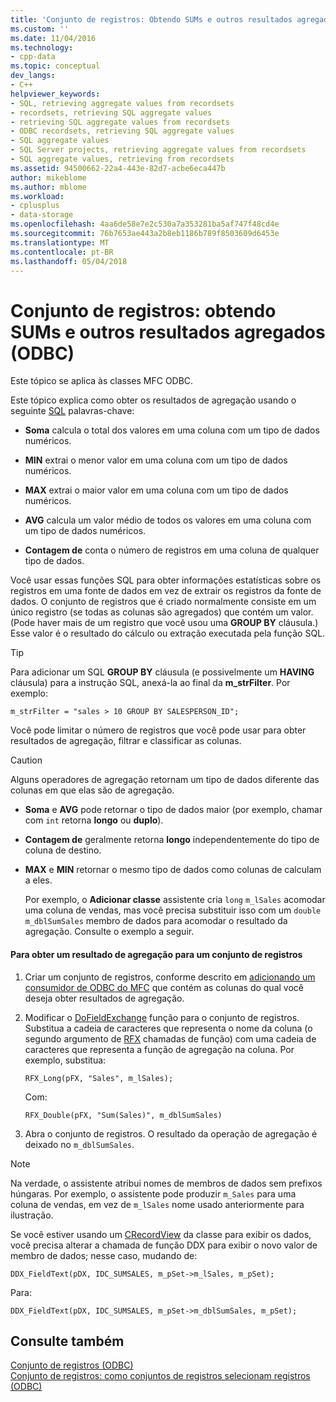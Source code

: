 ```yaml
---
title: 'Conjunto de registros: Obtendo SUMs e outros resultados agregados (ODBC) | Microsoft Docs'
ms.custom: ''
ms.date: 11/04/2016
ms.technology:
- cpp-data
ms.topic: conceptual
dev_langs:
- C++
helpviewer_keywords:
- SQL, retrieving aggregate values from recordsets
- recordsets, retrieving SQL aggregate values
- retrieving SQL aggregate values from recordsets
- ODBC recordsets, retrieving SQL aggregate values
- SQL aggregate values
- SQL Server projects, retrieving aggregate values from recordsets
- SQL aggregate values, retrieving from recordsets
ms.assetid: 94500662-22a4-443e-82d7-acbe6eca447b
author: mikeblome
ms.author: mblome
ms.workload:
- cplusplus
- data-storage
ms.openlocfilehash: 4aa6de58e7e2c530a7a353281ba5af747f48cd4e
ms.sourcegitcommit: 76b7653ae443a2b8eb1186b789f8503609d6453e
ms.translationtype: MT
ms.contentlocale: pt-BR
ms.lasthandoff: 05/04/2018
---
```

# <a name="recordset-obtaining-sums-and-other-aggregate-results-odbc"></a>Conjunto de registros: obtendo SUMs e outros resultados agregados (ODBC)
Este tópico se aplica às classes MFC ODBC.  
  
 Este tópico explica como obter os resultados de agregação usando o seguinte [SQL](../../data/odbc/sql.md) palavras-chave:  
  
-   **Soma** calcula o total dos valores em uma coluna com um tipo de dados numéricos.  
  
-   **MIN** extrai o menor valor em uma coluna com um tipo de dados numéricos.  
  
-   **MAX** extrai o maior valor em uma coluna com um tipo de dados numéricos.  
  
-   **AVG** calcula um valor médio de todos os valores em uma coluna com um tipo de dados numéricos.  
  
-   **Contagem de** conta o número de registros em uma coluna de qualquer tipo de dados.  
  
 Você usar essas funções SQL para obter informações estatísticas sobre os registros em uma fonte de dados em vez de extrair os registros da fonte de dados. O conjunto de registros que é criado normalmente consiste em um único registro (se todas as colunas são agregados) que contém um valor. (Pode haver mais de um registro que você usou uma **GROUP BY** cláusula.) Esse valor é o resultado do cálculo ou extração executada pela função SQL.  
  
> [!TIP]
>  Para adicionar um SQL **GROUP BY** cláusula (e possivelmente um **HAVING** cláusula) para a instrução SQL, anexá-la ao final da **m_strFilter**. Por exemplo:  
  
```  
m_strFilter = "sales > 10 GROUP BY SALESPERSON_ID";  
```  
  
 Você pode limitar o número de registros que você pode usar para obter resultados de agregação, filtrar e classificar as colunas.  
  
> [!CAUTION]
>  Alguns operadores de agregação retornam um tipo de dados diferente das colunas em que elas são de agregação.  
  
-   **Soma** e **AVG** pode retornar o tipo de dados maior (por exemplo, chamar com `int` retorna **longo** ou **duplo**).  
  
-   **Contagem de** geralmente retorna **longo** independentemente do tipo de coluna de destino.  
  
-   **MAX** e **MIN** retornar o mesmo tipo de dados como colunas de calculam a eles.  
  
     Por exemplo, o **Adicionar classe** assistente cria `long` `m_lSales` acomodar uma coluna de vendas, mas você precisa substituir isso com um `double m_dblSumSales` membro de dados para acomodar o resultado da agregação. Consulte o exemplo a seguir.  
  
#### <a name="to-obtain-an-aggregate-result-for-a-recordset"></a>Para obter um resultado de agregação para um conjunto de registros  
  
1.  Criar um conjunto de registros, conforme descrito em [adicionando um consumidor de ODBC do MFC](../../mfc/reference/adding-an-mfc-odbc-consumer.md) que contém as colunas do qual você deseja obter resultados de agregação.  
  
2.  Modificar o [DoFieldExchange](../../mfc/reference/crecordset-class.md#dofieldexchange) função para o conjunto de registros. Substitua a cadeia de caracteres que representa o nome da coluna (o segundo argumento de [RFX](../../data/odbc/record-field-exchange-using-rfx.md) chamadas de função) com uma cadeia de caracteres que representa a função de agregação na coluna. Por exemplo, substitua:  
  
    ```  
    RFX_Long(pFX, "Sales", m_lSales);  
    ```  
  
     Com:  
  
    ```  
    RFX_Double(pFX, "Sum(Sales)", m_dblSumSales)  
    ```  
  
3.  Abra o conjunto de registros. O resultado da operação de agregação é deixado no `m_dblSumSales`.  
  
> [!NOTE]
>  Na verdade, o assistente atribui nomes de membros de dados sem prefixos húngaras. Por exemplo, o assistente pode produzir `m_Sales` para uma coluna de vendas, em vez de `m_lSales` nome usado anteriormente para ilustração.  
  
 Se você estiver usando um [CRecordView](../../mfc/reference/crecordview-class.md) da classe para exibir os dados, você precisa alterar a chamada de função DDX para exibir o novo valor de membro de dados; nesse caso, mudando de:  
  
```  
DDX_FieldText(pDX, IDC_SUMSALES, m_pSet->m_lSales, m_pSet);  
```  
  
 Para:  
  
```  
DDX_FieldText(pDX, IDC_SUMSALES, m_pSet->m_dblSumSales, m_pSet);  
```  
  
## <a name="see-also"></a>Consulte também  
 [Conjunto de registros (ODBC)](../../data/odbc/recordset-odbc.md)   
 [Conjunto de registros: como conjuntos de registros selecionam registros (ODBC)](../../data/odbc/recordset-how-recordsets-select-records-odbc.md)